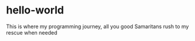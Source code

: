 # hello-world
This is where my programming journey, all you good Samaritans rush to my rescue when needed
